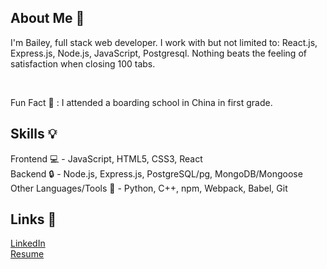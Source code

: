 ## About Me :bust_in_silhouette:
I'm Bailey, full stack web developer. I work with but not limited to: React.js, Express.js, Node.js, JavaScript, Postgresql. Nothing beats the feeling of satisfaction when closing 100 tabs.

<br/>

Fun Fact :school_satchel: : I attended a boarding school in China in first grade.

## Skills :bulb:
Frontend :computer: - JavaScript, HTML5, CSS3, React
<br/>
Backend :lock: - Node.js, Express.js, PostgreSQL/pg, MongoDB/Mongoose
<br/>
Other Languages/Tools :wrench: - Python, C++, npm, Webpack, Babel, Git

## Links :link:
[LinkedIn](https://www.linkedin.com/in/bailey-yu/)
<br/>
[Resume](https://drive.google.com/file/d/1KOw6GDMqtofQlbKOdodlO7m6-X-xBAwr/view?usp=sharing)
